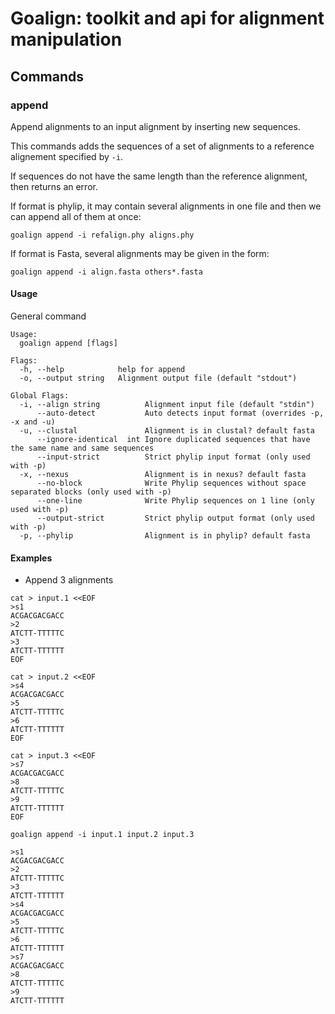 # Goalign: toolkit and api for alignment manipulation

## Commands

### append
Append alignments to an input alignment by inserting new sequences.

This commands adds the sequences of a set of alignments to a reference alignement specified by `-i`.

If sequences do not have the same length than the reference alignment, then returns an error.

If format is phylip, it may contain several alignments in one file and then we can append all of them at once:

```
goalign append -i refalign.phy aligns.phy
```

If format is Fasta, several alignments may be given in the form:

```
goalign append -i align.fasta others*.fasta
```

#### Usage

General command

```
Usage:
  goalign append [flags]

Flags:
  -h, --help            help for append
  -o, --output string   Alignment output file (default "stdout")

Global Flags:
  -i, --align string          Alignment input file (default "stdin")
      --auto-detect           Auto detects input format (overrides -p, -x and -u)
  -u, --clustal               Alignment is in clustal? default fasta
      --ignore-identical  int Ignore duplicated sequences that have the same name and same sequences
      --input-strict          Strict phylip input format (only used with -p)
  -x, --nexus                 Alignment is in nexus? default fasta
      --no-block              Write Phylip sequences without space separated blocks (only used with -p)
      --one-line              Write Phylip sequences on 1 line (only used with -p)
      --output-strict         Strict phylip output format (only used with -p)
  -p, --phylip                Alignment is in phylip? default fasta
```

#### Examples

* Append 3 alignments

```
cat > input.1 <<EOF
>s1
ACGACGACGACC
>2
ATCTT-TTTTTC
>3
ATCTT-TTTTTT
EOF

cat > input.2 <<EOF
>s4
ACGACGACGACC
>5
ATCTT-TTTTTC
>6
ATCTT-TTTTTT
EOF

cat > input.3 <<EOF
>s7
ACGACGACGACC
>8
ATCTT-TTTTTC
>9
ATCTT-TTTTTT
EOF

goalign append -i input.1 input.2 input.3 

>s1
ACGACGACGACC
>2
ATCTT-TTTTTC
>3
ATCTT-TTTTTT
>s4
ACGACGACGACC
>5
ATCTT-TTTTTC
>6
ATCTT-TTTTTT
>s7
ACGACGACGACC
>8
ATCTT-TTTTTC
>9
ATCTT-TTTTTT

```
